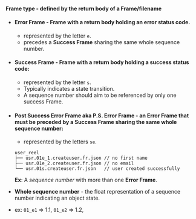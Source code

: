 #### **Frame type** - defined by the return body of a Frame/filename

* #### **Error Frame** - Frame with a return body holding an error status code.
  - represented by the letter `e`.
  - precedes a **Success Frame** sharing the same whole sequence number.
* #### **Success Frame** - Frame with a return body holding a success status code:
  - represented by the letter `s`.
  - Typically indicates a state transition.
  - A sequence number should aim to be referenced by only one success Frame.
* #### **Post Success Error Frame** aka **P.S. Error Frame** -  an Error Frame that must be preceded by a Success Frame sharing the same whole sequence number:
  - represented by the letters `se`.

  ```
  user_reel
  ├── usr.01e_1.createuser.fr.json // no first name
  ├── usr.01e_2.createuser.fr.json // no email
  └── usr.01s.createuser.fr.json   // user created successfully
  ```
  **Ex**: A *sequence number* with more than one **Error Frame**.

* **Whole sequence number** - the float representation of a sequence number indicating an object state.
* ex: `01_e1` => 1.1,  `01_e2` => 1.2,
